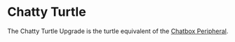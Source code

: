 # Chatty Turtle

The Chatty Turtle Upgrade is the turtle equivalent of the [Chatbox Peripheral](/peripherals/chatbox/).